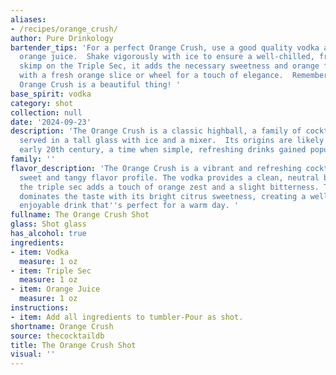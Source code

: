 ```yaml
---
aliases:
- /recipes/orange_crush/
author: Pure Drinkology
bartender_tips: 'For a perfect Orange Crush, use a good quality vodka and fresh-squeezed
  orange juice.  Shake vigorously with ice to ensure a well-chilled, frothy drink.  Don''t
  skimp on the Triple Sec, it adds the necessary sweetness and orange flavor.  Garnish
  with a fresh orange slice or wheel for a touch of elegance.  Remember, a balanced
  Orange Crush is a beautiful thing! '
base_spirit: vodka
category: shot
collection: null
date: '2024-09-23'
description: 'The Orange Crush is a classic highball, a family of cocktails typically
  served in a tall glass with ice and a mixer.  Its origins are likely rooted in the
  early 20th century, a time when simple, refreshing drinks gained popularity. '
family: ''
flavor_description: 'The Orange Crush is a vibrant and refreshing cocktail with a
  sweet and tangy flavor profile. The vodka provides a clean, neutral base, while
  the triple sec adds a touch of orange zest and a slight bitterness. The orange juice
  dominates the taste with its bright citrus sweetness, creating a well-balanced and
  enjoyable drink that''s perfect for a warm day. '
fullname: The Orange Crush Shot
glass: Shot glass
has_alcohol: true
ingredients:
- item: Vodka
  measure: 1 oz
- item: Triple Sec
  measure: 1 oz
- item: Orange Juice
  measure: 1 oz
instructions:
- item: Add all ingredients to tumbler-Pour as shot.
shortname: Orange Crush
source: thecocktaildb
title: The Orange Crush Shot
visual: ''
---
```



